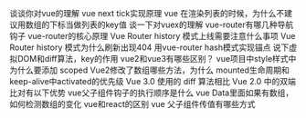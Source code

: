 谈谈你对vue的理解
vue next tick实现原理
vue 在渲染列表的时候，为什么不建议用数组的下标当做列表的key值
谈一下对vuex的理解
vue-router有哪几种导航钩子
vue-router的核心原理
Vue Router history 模式上线需要注意什么事项
Vue Router history 模式为什么刷新出现404
用vue-router hash模式实现锚点
说下虚拟DOM和diff算法，key的作用
vue2和vue3有哪些区别？
vue项目中style样式中为什么要添加 scoped
Vue2修改了数组哪些方法，为什么
mounted生命周期和keep-alive中activated的优先级
Vue 3.0 使用的 diff 算法相比 Vue 2.0 中的双端比对有以下优势
vue父子组件钩子的执行顺序是什么
vue Data里面如果有数组，如何检测数组的变化
vue和react的区别
vue 父子组件传值有哪些方式